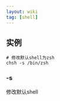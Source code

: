 ```yaml
---
layout: wiki
tag: [shell]
---
```


## 实例

~~~
# 修改默认shell为zsh
chsh -s /bin/zsh
~~~

### -s

修改默认shell

